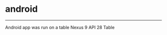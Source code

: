 # android
*****************************************************
Android app was run on a table Nexus 9 API 28 Table
